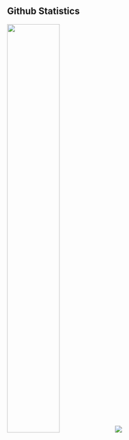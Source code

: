 <!-- Begins: Github Statistics -->
<div>
<h2>Github Statistics</h2>
    <p align="left">
        <img width="49.5%" src="https://github-readme-stats.vercel.app/api?username=thusharabandara&theme=github_dark&show_icons=true&hide_border=true&count_private=true&include_all_commits=true"/>
        <img src="https://github-readme-stats.vercel.app/api/top-langs/?username=thusharabandara&langs_count=6&theme=github_dark&layout=compact&hide_border=true&count_private=true"/>
    </p>
    <br>
</div>
<!-- Ends: Github Statistics -->
